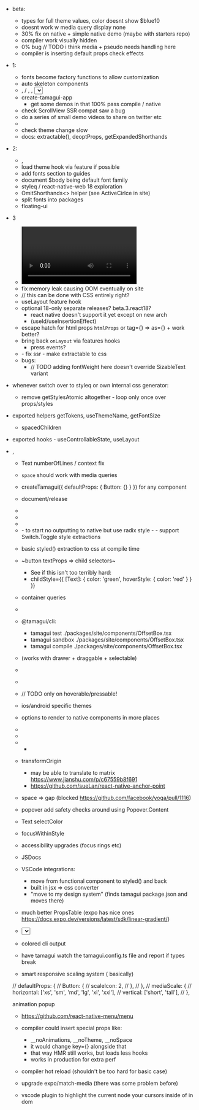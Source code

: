 - beta:
  - types for full theme values, color doesnt show $blue10
  - <Spacer /> doesnt work w media query display none
  - 30% fix on native + simple native demo (maybe with starters repo)
  - compiler work visually hidden
  - 0% bug // TODO i think media + pseudo needs handling here
  - compiler is inserting default props check effects

- 1:
  - fonts become factory functions to allow customization
  - auto skeleton components
  - <Avatar />, <Checkbox />/ <Switch />, <Label />, <Select />, <Tabs />
  - create-tamagui-app
      - get some demos in that 100% pass compile / native
  - check ScrollView SSR compat saw a bug
  - do a series of small demo videos to share on twitter etc
  - <BlurView />
  - check theme change slow
  - docs: extractable(), deoptProps, getExpandedShorthands

- 2: 
  - <Toast />, <Card />
  - load theme hook via feature if possible
  - add fonts section to guides
  - document $body being default font family
  - styleq / react-native-web 18 exploration
  - OmitShorthands<> helper (see ActiveCirlce in site)
  - split fonts into packages
  - floating-ui

- 3
  - <Video />, <Spinner />
  - fix memory leak causing OOM eventually on site
  - // this can be done with CSS entirely right?
  - useLayout feature hook
  - optional 18-only separate releases? beta.3.react18?
    - react native doesn't support it yet except on new arch
    - (useId/useInsertionEffect)
  - escape hatch for html props `htmlProps` or tag={} => as={} + work better?
  - bring back `onLayout` via features hooks
    - press events?
  - <LinearGradient />
    - fix ssr
    - make extractable to css
  - bugs:
    - // TODO adding fontWeight here doesn't override SizableText variant


- whenever switch over to styleq or own internal css generator:
  - remove getStylesAtomic altogether - loop only once over props/styles

- exported helpers getTokens, useThemeName, getFontSize
  - spacedChildren
- exported hooks - useControllableState, useLayout
- <SizableFrame />, <EnsureFlexed />

  - Text numberOfLines / context fix
  - `space` should work with media queries
  - createTamagui({ defaultProps: { Button: {} } }) for any component
  - document/release <ThemeReverse />
  - <Tabs />
  - <Label />
  - <ListItem />
  - <Switch />
    - to start no outputting to native but use radix style
    - <Switch><Switch.Toogle /></Switch>
    - support Switch.Toggle style extractions

  - basic styled() extraction to css at compile time
  - ~button textProps => child selectors~
    - See if this isn't too terribly hard:
    - childStyle={{
        [Text]: {
          color: 'green',
          hoverStyle: {
            color: 'red'
          }
        }
      }}

  - container queries
  - <Scale />
  - @tamagui/cli: 
    - tamagui test ./packages/site/components/OffsetBox.tsx
    - tamagui sandbox ./packages/site/components/OffsetBox.tsx
    - tamagui compile ./packages/site/components/OffsetBox.tsx

  
  - <List /> (works with drawer + draggable + selectable)
  - <Menu />
  - <MenuDrawer />

  - // TODO only on hoverable/pressable!
  - ios/android specific themes
  - options to render to native components in more places

  - <Group />
  - <Combobox />
  - <UL /> <LI /> <OL />

- transformOrigin
  - may be able to translate to matrix https://www.jianshu.com/p/c67559b8f691
  - https://github.com/sueLan/react-native-anchor-point
- space => gap (blocked https://github.com/facebook/yoga/pull/1116)
- popover add safety checks around using Popover.Content
- Text selectColor
- focusWithinStyle
- accessibility upgrades (focus rings etc)
- JSDocs
- VSCode integrations:
  - move from functional component to styled() and back
  - built in jsx => css converter
  - "move to my design system" (finds tamagui package.json and moves there)
- much better PropsTable (expo has nice ones https://docs.expo.dev/versions/latest/sdk/linear-gradient/)
- <Select />
- colored cli output
- have tamagui watch the tamagui.config.ts file and report if types break
- smart responsive scaling system (<Scale /> basically)

// defaultProps: {
  //   Button: {
  //     scaleIcon: 2,
  //   },
  // },
  // mediaScale: {
  //   horizontal: ['xs', 'sm', 'md', 'lg', 'xl', 'xxl'],
  //   vertical: ['short', 'tall'],
  // },

animation popup 

- https://github.com/react-native-menu/menu
- compiler could insert special props like:
  - __noAnimations, __noTheme, __noSpace
  - it would change key={} alongside that
  - that way HMR still works, but loads less hooks
  - works in production for extra perf
- compiler hot reload (shouldn't be too hard for basic case)
- upgrade expo/match-media (there was some problem before)

- vscode plugin to highlight the current node your cursors inside of in dom
